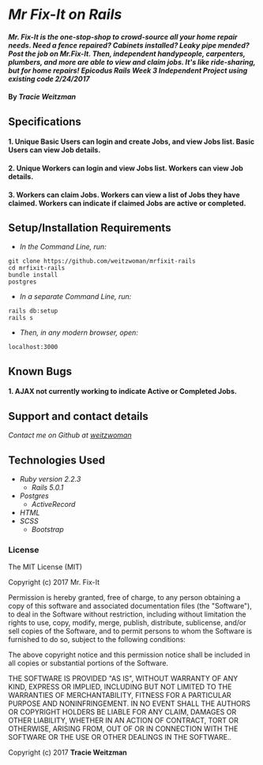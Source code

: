 # _Mr Fix-It on Rails_

#### _Mr. Fix-It is the one-stop-shop to crowd-source all your home repair needs. Need a fence repaired? Cabinets installed? Leaky pipe mended? Post the job on Mr.Fix-It. Then, independent handypeople, carpenters, plumbers, and more are able to view and claim jobs. It's like ride-sharing, but for home repairs! Epicodus Rails Week 3 Independent Project using existing code 2/24/2017_

#### By _**Tracie Weitzman**_

## Specifications

#### 1. Unique Basic Users can login and create Jobs, and view Jobs list. Basic Users can view Job details.  

#### 2. Unique Workers can login and view Jobs list. Workers can view Job details.

#### 3. Workers can claim Jobs. Workers can view a list of Jobs they have claimed. Workers can indicate if claimed Jobs are active or completed.

## Setup/Installation Requirements

* _In the Command Line, run:_
```
git clone https://github.com/weitzwoman/mrfixit-rails
cd mrfixit-rails
bundle install
postgres
```

* _In a separate Command Line, run:_
```
rails db:setup
rails s
```
* _Then, in any modern browser, open:_
```
localhost:3000
```
## Known Bugs

#### 1. AJAX not currently working to indicate Active or Completed Jobs.

## Support and contact details

_Contact me on Github at [weitzwoman](https://github.com/weitzwoman)_

## Technologies Used

* _Ruby version 2.2.3_
  * _Rails 5.0.1_
* _Postgres_
  * _ActiveRecord_
* _HTML_
* _SCSS_
  * _Bootstrap_

### License

The MIT License (MIT)

Copyright (c) 2017 Mr. Fix-It

Permission is hereby granted, free of charge, to any person obtaining a copy
of this software and associated documentation files (the "Software"), to deal
in the Software without restriction, including without limitation the rights
to use, copy, modify, merge, publish, distribute, sublicense, and/or sell
copies of the Software, and to permit persons to whom the Software is
furnished to do so, subject to the following conditions:

The above copyright notice and this permission notice shall be included in
all copies or substantial portions of the Software.

THE SOFTWARE IS PROVIDED "AS IS", WITHOUT WARRANTY OF ANY KIND, EXPRESS OR
IMPLIED, INCLUDING BUT NOT LIMITED TO THE WARRANTIES OF MERCHANTABILITY,
FITNESS FOR A PARTICULAR PURPOSE AND NONINFRINGEMENT. IN NO EVENT SHALL THE
AUTHORS OR COPYRIGHT HOLDERS BE LIABLE FOR ANY CLAIM, DAMAGES OR OTHER
LIABILITY, WHETHER IN AN ACTION OF CONTRACT, TORT OR OTHERWISE, ARISING FROM,
OUT OF OR IN CONNECTION WITH THE SOFTWARE OR THE USE OR OTHER DEALINGS IN
THE SOFTWARE..

Copyright (c) 2017 **Tracie Weitzman**
